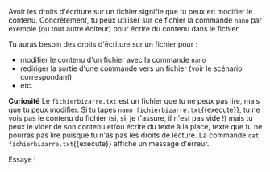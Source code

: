 Avoir les droits d'écriture sur un fichier signifie que tu peux en modifier le contenu.
Concrêtement, tu peux utiliser sur ce fichier la commande `nano` par exemple (ou tout autre éditeur) pour écrire du contenu dans le fichier.


Tu auras besoin des droits d'écriture sur un fichier pour :
* modifier le contenu d'un fichier avec la commande `nano`
* rediriger la sortie d'une commande vers un fichier (voir le scénario correspondant)
* etc.

**Curiosité**
Le `fichierbizarre.txt` est un fichier que tu ne peux pas lire, mais que tu peux modifier.
Si tu tapes `nano fichierbizarre.txt`{{execute}}, tu ne vois pas le contenu du fichier (si, si, je t'assure, il n'est pas vide !) mais tu peux le vider de son contenu et/ou écrire du texte à la place, texte que tu ne pourras pas lire puisque tu n'as pas les droits de lecture.  La commande `cat fichierbizarre.txt`{{execute}} affiche un message d'erreur.

Essaye !


